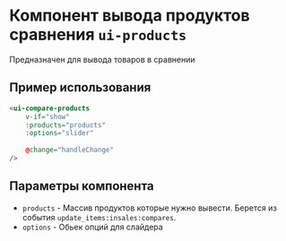 # Компонент вывода продуктов сравнения `ui-products`

Предназначен для вывода товаров в сравнении

## Пример использования

```html
<ui-compare-products
	v-if="show"
	:products="products"
	:options="slider"
	
	@change="handleChange"
/>
```

## Параметры компонента

- `products` - Массив продуктов которые нужно вывести. Берется из события `update_items:insales:compares`.
- `options` - Обьек опций для слайдера
